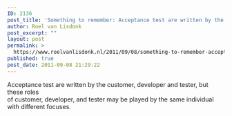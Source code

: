 ```yaml
---
ID: 2136
post_title: 'Something to remember: Acceptance test are written by the customer, developer and tester.'
author: Roel van Lisdonk
post_excerpt: ""
layout: post
permalink: >
  https://www.roelvanlisdonk.nl/2011/09/08/something-to-remember-acceptance-test-are-written-by-the-customer-developer-and-tester/
published: true
post_date: 2011-09-08 21:29:22
---
```

<p>Acceptance test are written by the customer, developer and tester, but these roles   <br />of customer, developer, and tester may be played by the same individual with different focuses.</p>